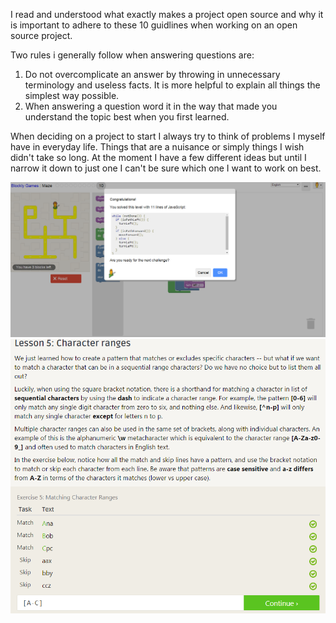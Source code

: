 I read and understood what exactly makes a project open source and why it is important to adhere to these 
10 guidlines when working on an open source project.

Two rules i generally follow when answering questions are:
  1. Do not overcomplicate an answer by throwing in unnecessary terminology and useless facts. It is more helpful to explain
  all things the simplest way possible.
  2. When answering a question word it in the way that made you understand the topic best when you first learned.

When deciding on a project to start I always try to think of problems I myself have in everyday life. Things that are a nuisance
or simply things I wish didn't take so long. At the moment I have a few different ideas but until I narrow it down to just one I
can't be sure which one I want to work on best.

![alt-text](https://raw.githubusercontent.com/winstonian32/csci2961/master/Maze.PNG)
![alt-text](https://raw.githubusercontent.com/winstonian32/csci2961/master/regex.PNG)
